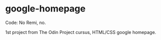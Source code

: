 # google-homepage
Code: No Remi, no.

1st project from The Odin Project cursus, HTML/CSS google homepage.
